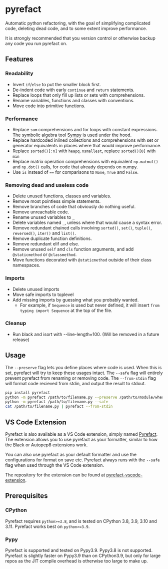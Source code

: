 # pyrefact
Automatic python refactoring, with the goal of simplifying complicated code, deleting dead code, and to some extent improve performance.

It is strongly recommended that you version control or otherwise backup any code you run pyrefact on.

## Features

### Readability

* Invert `if`/`else` to put the smaller block first.
* De-indent code with early `continue` and `return` statements.
* Replace loops that only fill up lists or sets with comprehensions.
* Rename variables, functions and classes with conventions.
* Move code into primitive functions.

### Performance

* Replace `sum` comprehensions and for loops with constant expressions. The symbolic algebra tool [Sympy](https://github.com/sympy/sympy) is used under the hood.
* Replace hardcoded inlined collections and comprehensions with set or generator equivalents in places where that would improve performance.
* Replace `sorted()[:n]` with `heapq.nsmallest`, replace `sorted()[0]` with `min`
* Replace matrix operation comprehensions with equivalent `np.matmul()` and `np.dot()` calls, for code that already depends on numpy.
* Use `is` instead of `==` for comparisons to `None`, `True` and `False`.

### Removing dead and useless code

* Delete unused functions, classes and variables.
* Remove most pointless simple statements.
* Remove branches of code that obviously do nothing useful.
* Remove unreachable code.
* Rename unused variables to `_`
* Delete variables named `_`, unless where that would cause a syntax error.
* Remove redundant chained calls involving `sorted()`, `set()`, `tuple()`, `reversed()`, `iter()` and `list()`.
* Remove duplicate function definitions.
* Remove redundant elif and else.
* Remove unused `self` and `cls` function arguments, and add `@staticmethod` or `@classmethod`.
* Move functions decorated with `@staticmethod` outside of their class namespaces.

### Imports

* Delete unused imports
* Move safe imports to toplevel
* Add missing imports by guessing what you probably wanted.
  * For example, if `Sequence` is used but never defined, it will insert `from typing import Sequence` at the top of the file.

### Cleanup

* Run black and isort with --line-length=100. (Will be removed in a future release)

## Usage

The `--preserve` flag lets you define places where code is used. When this is set, pyrefact will try to keep these usages intact.
The `--safe` flag will entirely prevent pyrefact from renaming or removing code.
The `--from-stdin` flag will format code recieved from stdin, and output the result to stdout.

```bash
pip install pyrefact
python -m pyrefact /path/to/filename.py --preserve /path/to/module/where/filename/is/used
python -m pyrefact /path/to/filename.py --safe
cat /path/to/filename.py | pyrefact --from-stdin
```

## VS Code Extension

Pyrefact is also available as a VS Code extension, simply named [Pyrefact](https://marketplace.visualstudio.com/items?itemName=olleln.pyrefact). The extension allows you to use pyrefact as your formatter, similar to how the Black or Autopep8 extensions work.

You can also use pyrefact as your default formatter and use the configurations for format on save etc. Pyrefact always runs with the `--safe` flag when used through the VS Code extension.

The repository for the extension can be found at [pyrefact-vscode-extension](https://github.com/OlleLindgren/pyrefact-vscode-extension).

## Prerequisites

### CPython

Pyrefact requires `python>=3.8`, and is tested on CPython 3.8, 3.9, 3.10 and 3.11. Pyrefact works best on `python>=3.9`.

### Pypy

Pyrefact is supported and tested on Pypy3.9. Pypy3.8 is not supported. Pyrefact is slightly faster on Pypy3.9 than on CPython3.9, but only for large repos as the JIT compile overhead is otherwise too large to make up.
